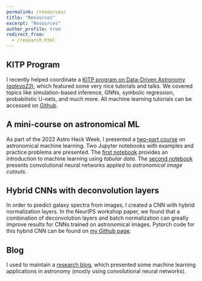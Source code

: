 ```yaml
---
permalink: /resources/
title: "Resources"
excerpt: "Resources"
author_profile: true
redirect_from: 
  - /research.html
---
```


## KITP Program
I recently helped coordinate a [KITP program on Data-Driven Astronomy (*galevo23*)](https://datadrivengalaxyevolution.github.io/), which featured some very nice tutorials and talks. We covered topics like simulation-based inference, GNNs, symbolic regression, probabilistic U-nets, and much more. All machine learning tutorials can be accessed on [Github](https://github.com/DataDrivenGalaxyEvolution/galevo23-tutorials/).

## A mini-course on astronomical ML
As part of the 2022 Astro Hack Week, I presented a [two-part course](https://github.com/AstroHackWeek/AstroHackWeek2022/tree/main/day2_ml_tutorial) on astronomical machine learning. Two Jupyter notebooks with examples and practice problems are presented. The [first notebook](https://colab.research.google.com/github/jwuphysics/AstroHackWeek2022/blob/main/day2_ml_tutorial/01-intro-machine-learning.ipynb) provides an introduction to machine learning using *tabular data*. The [second notebook](https://colab.research.google.com/github/jwuphysics/AstroHackWeek2022/blob/main/day2_ml_tutorial/02-deep-learning.ipynb) presents convolutional neural networks applied to *astronomical image cutouts*. 

## Hybrid CNNs with deconvolution layers
In order to predict galaxy spectra from images, I created a CNN with hybrid normalization layers. In the NeurIPS workshop paper, we found that a combination of deconvolution layers and batch normalization can greatly improve results for CNNs trained on astronomical images. Pytorch code for this hybrid CNN can be found on [my Github page](https://github.com/jwuphysics/predicting-spectra-from-images).

## Blog
I used to maintain a [research blog](https://jwuphysics.substack.com/), which presented some machine learning applications in astronomy (mostly using convolutional neural networks). 